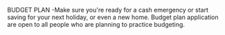 BUDGET PLAN
				-Make sure you're ready for a cash emergency or start saving for your next holiday, or even a new home. Budget plan application are open to all people who are planning to practice budgeting.
